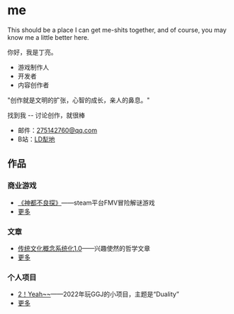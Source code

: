 # me

This should be a place I can get me-shits together, and of course, you may know me a little better here.

你好，我是丁亮。

* 游戏制作人
* 开发者
* 内容创作者

"创作就是文明的扩张，心智的成长，亲人的鼻息。"

找到我 -- 讨论创作，就很棒

* 邮件：<275142760@qq.com>
* B站：[LD犁地](https://space.bilibili.com/9321759)

## 作品

### 商业游戏

* [《神都不良探》](https://store.steampowered.com/app/1681970/_Underdog_Detective/)——steam平台FMV冒险解谜游戏
* [更多](games/GameList.md)

### 文章

* [传统文化概念系统化1.0](https://www.bilibili.com/read/cv17282826)——兴趣使然的哲学文章
* [更多](Articles/ArticleList.md)

### 个人项目

* [2！Yeah~~](https://www.gmhub.com/game/329)——2022年玩GGJ的小项目，主题是“Duality”
* [更多](Projects/ProjectList.md)
